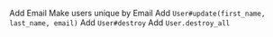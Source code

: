 Add Email
Make users unique by Email
Add `User#update(first_name, last_name, email)`
Add `User#destroy`
Add `User.destroy_all`
